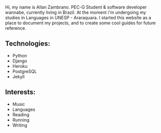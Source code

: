Hi, my name is Allan Zambrano. PEC-G Student & software developer wannabe, currently living in Brazil. At the moment i'm undergoing my studies in Languages in UNESP - Araraquara. I started this website as a place to document my projects, and to create some cool guides for future reference.

## Technologies:
* Python
* Django
* Heroku
* PostgreSQL
* Jekyll

## Interests:
* Music
* Languages
* Reading
* Running
* Writing